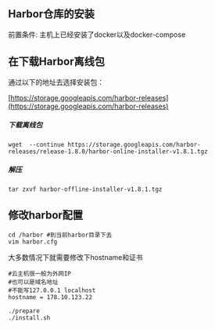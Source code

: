 ## Harbor仓库的安装

前置条件:
  主机上已经安装了docker以及docker-compose

## 在下载Harbor离线包
通过以下的地址去选择安装包：

[https://storage.googleapis.com/harbor-releases](https://storage.googleapis.com/harbor-releases)

##### 下载离线包
```
wget  --continue https://storage.googleapis.com/harbor-releases/release-1.8.0/harbor-online-installer-v1.8.1.tgz
```

##### 解压
```
tar zxvf harbor-offline-installer-v1.8.1.tgz
```
## 修改harbor配置
```
cd /harbor #到当前harbor目录下去
vim harbor.cfg
```
大多数情况下就需要修改下hostname和证书
```
#云主机很一般为外网IP
#也可以是域名地址
#不能写127.0.0.1 localhost
hostname = 178.10.123.22
```
```
./prepare
./install.sh
```

